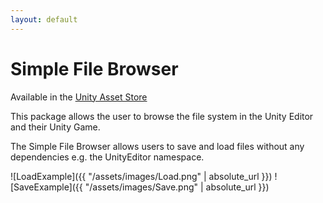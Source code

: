 ```yaml
---
layout: default
---
```


# Simple File Browser

Available in the [Unity Asset Store](https://www.assetstore.unity3d.com/en/#!/content/98451)

This package allows the user to browse the file system in the Unity Editor and their Unity Game.  

The Simple File Browser allows users to save and load files without any dependencies e.g. the UnityEditor namespace.

![LoadExample]({{ "/assets/images/Load.png" | absolute_url }})
![SaveExample]({{ "/assets/images/Save.png" | absolute_url }})